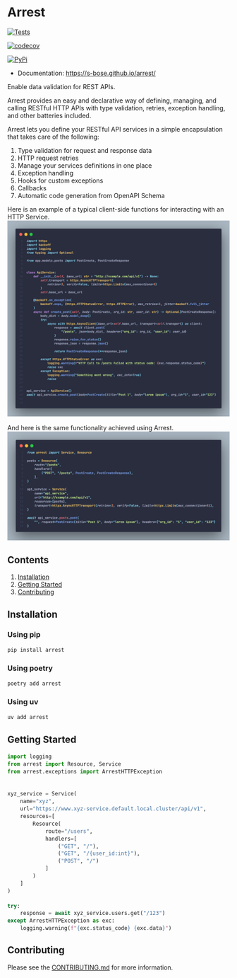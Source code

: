 # Arrest

[![Tests](https://github.com/s-bose/arrest/actions/workflows/tests.yml/badge.svg)](https://github.com/s-bose/arrest/actions/workflows/tests.yml)

[![codecov](https://codecov.io/github/s-bose/arrest/graph/badge.svg?token=VBU3156QHP)](https://codecov.io/github/s-bose/arrest)

[![PyPi](https://img.shields.io/pypi/v/arrest.svg)](https://pypi.python.org/pypi/arrest)

- Documentation: https://s-bose.github.io/arrest/

Enable data validation for REST APIs.

Arrest provides an easy and declarative way of defining, managing, and calling RESTful HTTP APIs with type validation, retries, exception handling, and other batteries included.

Arrest lets you define your RESTful API services in a simple encapsulation that takes care of the following:
1. Type validation for request and response data
2. HTTP request retries
3. Manage your services definitions in one place
4. Exception handling
5. Hooks for custom exceptions
6. Callbacks
7. Automatic code generation from OpenAPI Schema

Here is an example of a typical client-side functions for interacting with an HTTP Service.
![](./docs/assets/screenshot_httpx.png)

And here is the same functionality achieved using Arrest.
![](./docs/assets/screenshot_arrest.png)


## Contents

1. [Installation](#installation)
2. [Getting Started](#getting-started)
3. [Contributing](#contributing)

## Installation

### Using pip
```bash
pip install arrest
```

### Using poetry
```bash
poetry add arrest
```

### Using uv
```bash
uv add arrest
```

## Getting Started

```python
import logging
from arrest import Resource, Service
from arrest.exceptions import ArrestHTTPException


xyz_service = Service(
    name="xyz",
    url="https://www.xyz-service.default.local.cluster/api/v1",
    resources=[
        Resource(
            route="/users",
            handlers=[
                ("GET", "/"),
                ("GET", "/{user_id:int}"),
                ("POST", "/")
            ]
        )
    ]
)

try:
    response = await xyz_service.users.get("/123")
except ArrestHTTPException as exc:
    logging.warning(f"{exc.status_code} {exc.data}")
```

##


## Contributing

Please see the [CONTRIBUTING.md](CONTRIBUTING.md) for more information.
